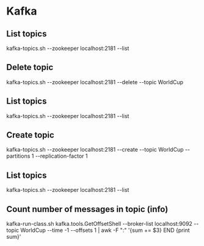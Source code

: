 # Kafka

## List topics
kafka-topics.sh --zookeeper localhost:2181 --list

## Delete topic
kafka-topics.sh --zookeeper localhost:2181 --delete --topic WorldCup

## List topics
kafka-topics.sh --zookeeper localhost:2181 --list

## Create topic
kafka-topics.sh --zookeeper localhost:2181 --create --topic WorldCup --partitions 1 --replication-factor 1

## List topics
kafka-topics.sh --zookeeper localhost:2181 --list


## Count number of messages in topic (info)
kafka-run-class.sh kafka.tools.GetOffsetShell --broker-list localhost:9092 --topic WorldCup --time -1 --offsets 1 | awk -F ":" '{sum += $3} END {print sum}'

